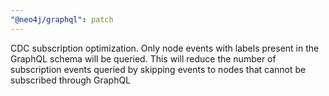 ```yaml
---
"@neo4j/graphql": patch
---
```


CDC subscription optimization. Only node events with labels present in the GraphQL schema will be queried. This will reduce the number of subscription events queried by skipping events to nodes that cannot be subscribed through GraphQL
